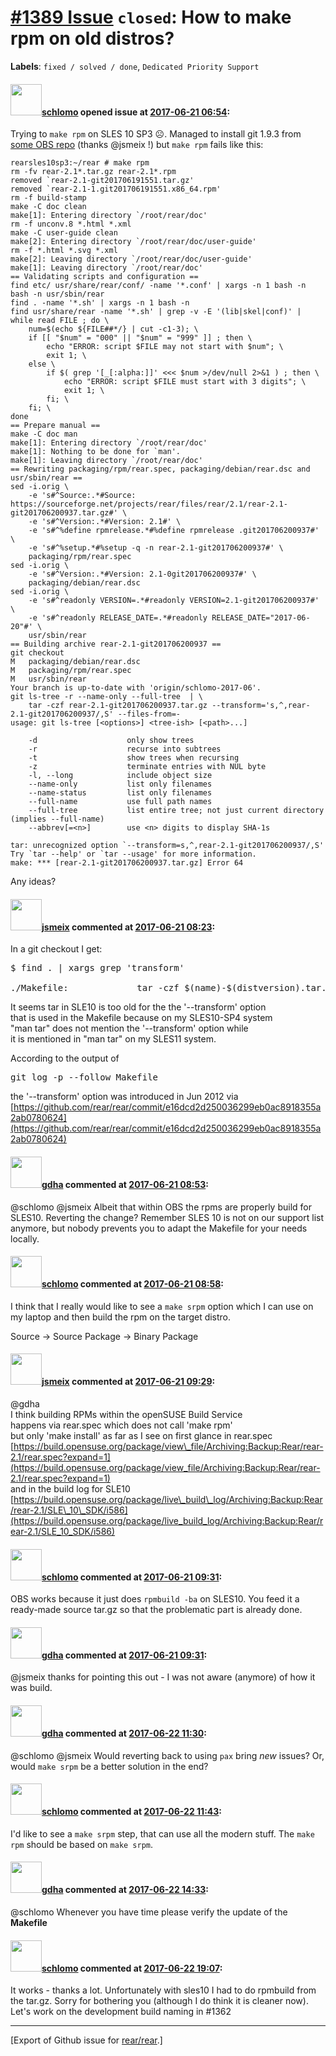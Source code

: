 [\#1389 Issue](https://github.com/rear/rear/issues/1389) `closed`: How to make rpm on old distros?
==================================================================================================

**Labels**: `fixed / solved / done`, `Dedicated Priority Support`

#### <img src="https://avatars.githubusercontent.com/u/101384?v=4" width="50">[schlomo](https://github.com/schlomo) opened issue at [2017-06-21 06:54](https://github.com/rear/rear/issues/1389):

Trying to `make rpm` on SLES 10 SP3 ☹. Managed to install git 1.9.3 from
[some OBS
repo](http://download.opensuse.org/repositories/home:/poigru:/branches:/openSUSE:/12.1:/Update/SLE_10_SDK/)
(thanks @jsmeix !) but `make rpm` fails like this:

    rearsles10sp3:~/rear # make rpm
    rm -fv rear-2.1*.tar.gz rear-2.1*.rpm
    removed `rear-2.1-git201706191551.tar.gz'
    removed `rear-2.1-1.git201706191551.x86_64.rpm'
    rm -f build-stamp
    make -C doc clean
    make[1]: Entering directory `/root/rear/doc'
    rm -f unconv.8 *.html *.xml
    make -C user-guide clean
    make[2]: Entering directory `/root/rear/doc/user-guide'
    rm -f *.html *.svg *.xml
    make[2]: Leaving directory `/root/rear/doc/user-guide'
    make[1]: Leaving directory `/root/rear/doc'
    == Validating scripts and configuration ==
    find etc/ usr/share/rear/conf/ -name '*.conf' | xargs -n 1 bash -n
    bash -n usr/sbin/rear
    find . -name '*.sh' | xargs -n 1 bash -n
    find usr/share/rear -name '*.sh' | grep -v -E '(lib|skel|conf)' | while read FILE ; do \
        num=$(echo ${FILE##*/} | cut -c1-3); \
        if [[ "$num" = "000" || "$num" = "999" ]] ; then \
            echo "ERROR: script $FILE may not start with $num"; \
            exit 1; \
        else \
            if $( grep '[_[:alpha:]]' <<< $num >/dev/null 2>&1 ) ; then \
                echo "ERROR: script $FILE must start with 3 digits"; \
                exit 1; \
            fi; \
        fi; \
    done
    == Prepare manual ==
    make -C doc man
    make[1]: Entering directory `/root/rear/doc'
    make[1]: Nothing to be done for `man'.
    make[1]: Leaving directory `/root/rear/doc'
    == Rewriting packaging/rpm/rear.spec, packaging/debian/rear.dsc and usr/sbin/rear ==
    sed -i.orig \
        -e 's#^Source:.*#Source: https://sourceforge.net/projects/rear/files/rear/2.1/rear-2.1-git201706200937.tar.gz#' \
        -e 's#^Version:.*#Version: 2.1#' \
        -e 's#^%define rpmrelease.*#%define rpmrelease .git201706200937#' \
        -e 's#^%setup.*#%setup -q -n rear-2.1-git201706200937#' \
        packaging/rpm/rear.spec
    sed -i.orig \
        -e 's#^Version:.*#Version: 2.1-0git201706200937#' \
        packaging/debian/rear.dsc
    sed -i.orig \
        -e 's#^readonly VERSION=.*#readonly VERSION=2.1-git201706200937#' \
        -e 's#^readonly RELEASE_DATE=.*#readonly RELEASE_DATE="2017-06-20"#' \
        usr/sbin/rear
    == Building archive rear-2.1-git201706200937 ==
    git checkout 
    M   packaging/debian/rear.dsc
    M   packaging/rpm/rear.spec
    M   usr/sbin/rear
    Your branch is up-to-date with 'origin/schlomo-2017-06'.
    git ls-tree -r --name-only --full-tree  | \
        tar -czf rear-2.1-git201706200937.tar.gz --transform='s,^,rear-2.1-git201706200937/,S' --files-from=-
    usage: git ls-tree [<options>] <tree-ish> [<path>...]

        -d                    only show trees
        -r                    recurse into subtrees
        -t                    show trees when recursing
        -z                    terminate entries with NUL byte
        -l, --long            include object size
        --name-only           list only filenames
        --name-status         list only filenames
        --full-name           use full path names
        --full-tree           list entire tree; not just current directory (implies --full-name)
        --abbrev[=<n>]        use <n> digits to display SHA-1s

    tar: unrecognized option `--transform=s,^,rear-2.1-git201706200937/,S'
    Try `tar --help' or `tar --usage' for more information.
    make: *** [rear-2.1-git201706200937.tar.gz] Error 64

Any ideas?

#### <img src="https://avatars.githubusercontent.com/u/1788608?u=925fc54e2ce01551392622446ece427f51e2f0ce&v=4" width="50">[jsmeix](https://github.com/jsmeix) commented at [2017-06-21 08:23](https://github.com/rear/rear/issues/1389#issuecomment-310003958):

In a git checkout I get:

<pre>
$ find . | xargs grep 'transform'

./Makefile:             tar -czf $(name)-$(distversion).tar.gz --transform='s,^,$(name)-$(distversion)/,S' --files-from=-
</pre>

It seems tar in SLE10 is too old for the the '--transform' option  
that is used in the Makefile because on my SLES10-SP4 system  
"man tar" does not mention the '--transform' option while  
it is mentioned in "man tar" on my SLES11 system.

According to the output of

<pre>
git log -p --follow Makefile
</pre>

the '--transform' option was introduced in Jun 2012 via  
[https://github.com/rear/rear/commit/e16dcd2d250036299eb0ac8918355a2ab0780624](https://github.com/rear/rear/commit/e16dcd2d250036299eb0ac8918355a2ab0780624)

#### <img src="https://avatars.githubusercontent.com/u/888633?u=cdaeb31efcc0048d3619651aa18dd4b76e636b21&v=4" width="50">[gdha](https://github.com/gdha) commented at [2017-06-21 08:53](https://github.com/rear/rear/issues/1389#issuecomment-310012196):

@schlomo @jsmeix Albeit that within OBS the rpms are properly build for
SLES10. Reverting the change? Remember SLES 10 is not on our support
list anymore, but nobody prevents you to adapt the Makefile for your
needs locally.

#### <img src="https://avatars.githubusercontent.com/u/101384?v=4" width="50">[schlomo](https://github.com/schlomo) commented at [2017-06-21 08:58](https://github.com/rear/rear/issues/1389#issuecomment-310013603):

I think that I really would like to see a `make srpm` option which I can
use on my laptop and then build the rpm on the target distro.

Source → Source Package → Binary Package

#### <img src="https://avatars.githubusercontent.com/u/1788608?u=925fc54e2ce01551392622446ece427f51e2f0ce&v=4" width="50">[jsmeix](https://github.com/jsmeix) commented at [2017-06-21 09:29](https://github.com/rear/rear/issues/1389#issuecomment-310023587):

@gdha  
I think building RPMs within the openSUSE Build Service  
happens via rear.spec which does not call 'make rpm'  
but only 'make install' as far as I see on first glance in rear.spec  
[https://build.opensuse.org/package/view\_file/Archiving:Backup:Rear/rear-2.1/rear.spec?expand=1](https://build.opensuse.org/package/view_file/Archiving:Backup:Rear/rear-2.1/rear.spec?expand=1)  
and in the build log for SLE10  
[https://build.opensuse.org/package/live\_build\_log/Archiving:Backup:Rear/rear-2.1/SLE\_10\_SDK/i586](https://build.opensuse.org/package/live_build_log/Archiving:Backup:Rear/rear-2.1/SLE_10_SDK/i586)

#### <img src="https://avatars.githubusercontent.com/u/101384?v=4" width="50">[schlomo](https://github.com/schlomo) commented at [2017-06-21 09:31](https://github.com/rear/rear/issues/1389#issuecomment-310024080):

OBS works because it just does `rpmbuild -ba` on SLES10. You feed it a
ready-made source tar.gz so that the problematic part is already done.

#### <img src="https://avatars.githubusercontent.com/u/888633?u=cdaeb31efcc0048d3619651aa18dd4b76e636b21&v=4" width="50">[gdha](https://github.com/gdha) commented at [2017-06-21 09:31](https://github.com/rear/rear/issues/1389#issuecomment-310024166):

@jsmeix thanks for pointing this out - I was not aware (anymore) of how
it was build.

#### <img src="https://avatars.githubusercontent.com/u/888633?u=cdaeb31efcc0048d3619651aa18dd4b76e636b21&v=4" width="50">[gdha](https://github.com/gdha) commented at [2017-06-22 11:30](https://github.com/rear/rear/issues/1389#issuecomment-310353492):

@schlomo @jsmeix Would reverting back to using `pax` bring *new* issues?
Or, would `make srpm` be a better solution in the end?

#### <img src="https://avatars.githubusercontent.com/u/101384?v=4" width="50">[schlomo](https://github.com/schlomo) commented at [2017-06-22 11:43](https://github.com/rear/rear/issues/1389#issuecomment-310356045):

I'd like to see a `make srpm` step, that can use all the modern stuff.
The `make rpm` should be based on `make srpm`.

#### <img src="https://avatars.githubusercontent.com/u/888633?u=cdaeb31efcc0048d3619651aa18dd4b76e636b21&v=4" width="50">[gdha](https://github.com/gdha) commented at [2017-06-22 14:33](https://github.com/rear/rear/issues/1389#issuecomment-310398635):

@schlomo Whenever you have time please verify the update of the
**Makefile**

#### <img src="https://avatars.githubusercontent.com/u/101384?v=4" width="50">[schlomo](https://github.com/schlomo) commented at [2017-06-22 19:07](https://github.com/rear/rear/issues/1389#issuecomment-310473562):

It works - thanks a lot. Unfortunately with sles10 I had to do rpmbuild
from the tar.gz. Sorry for bothering you (although I do think it is
cleaner now). Let's work on the development build naming in \#1362

------------------------------------------------------------------------

\[Export of Github issue for
[rear/rear](https://github.com/rear/rear).\]
